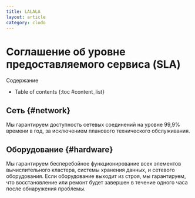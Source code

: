 ```yaml
---
title: LALALA
layout: article
category: clodo
---
```



Соглашение об уровне предоставляемого сервиса (SLA)
===================================================


Содержание

* Table of contents
{:toc #content_list}




Сеть {#network}
---------------

Мы гарантируем доступность сетевых соединений на уровне 99,9% времени в год, за исключением планового технического обслуживания.



Оборудование {#hardware} 
------------------------

Мы гарантируем бесперебойное функционирование всех элементов вычислительного кластера, системы хранения данных, и сетевого оборудования. Если оборудование выходит из строя, мы гарантируем, что восстановление или ремонт будет завершен в течение одного часа после обнаружения проблемы.